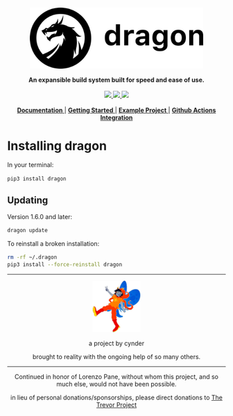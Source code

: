 <p align="center">
	<picture>
		<source media="(prefers-color-scheme: dark)" srcset="docs/source/_static/logo-dark.png" width=400px>
		<img src="docs/source/_static/logo-light.png" alt="Logo" width=400px>
	</picture>
</p>
<p align="center">
	<strong>
		An expansible build system built for speed and ease of use.
	</strong>
	<br>
	<br>
	<a href="https://github.com/dragonbuild/dragon/actions/workflows/tests.yml">
		<image src="https://github.com/dragonbuild/dragon/actions/workflows/tests.yml/badge.svg">
	</a>
	<a href="https://dragon.cynder.me">
		<image src="https://readthedocs.org/projects/dragon/badge/?version=latest">
	</a>
	<a href="https://pypi.org/project/dragon/">
		<image src="https://badge.fury.io/py/dragon.svg?v=1.7.3">
	</a>
	<br>
	<br>
	<a href="https://dragon.cynder.me">
		<strong>Documentation</strong>
	</a> |
	<a href="https://dragon.cynder.me/en/latest/quickstart.html">
		<strong>Getting Started</strong>
	</a> |
	<a href="https://github.com/dragonbuild/example ">
		<strong>Example Project</strong>
	</a> |
	<a href="https://github.com/dragonbuild/build ">
		<strong>Github Actions Integration</strong>
	</a>
</p>

# Installing dragon

In your terminal:

`pip3 install dragon`

## Updating

Version 1.6.0 and later:

```sh
dragon update
```

To reinstall a broken installation:

```sh
rm -rf ~/.dragon
pip3 install --force-reinstall dragon
```

---

<p align=center>
<img src=".github/vri.png" alt="vri" width=110px>
</p> 
<p align=center>
a project by cynder
</p>
<p align=center>
brought to reality with the ongoing help of so many others.
</p>

---

<p align=center>
Continued in honor of Lorenzo Pane, without whom this project, and so much else, would not have been possible.
</p>

<p align=center>
in lieu of personal donations/sponsorships, please direct donations to <a href="https://give.thetrevorproject.org/fundraiser/4567595">The Trevor Project</a>
</p>
